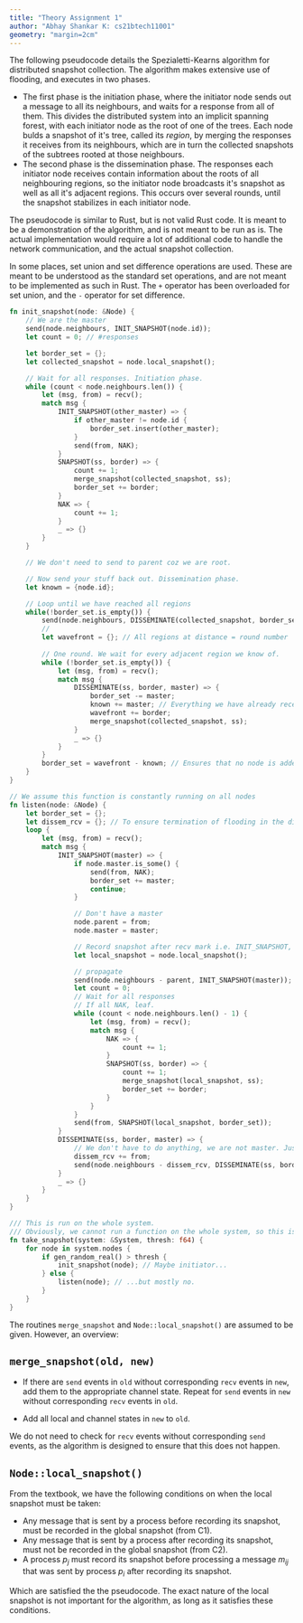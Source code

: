 ```yaml
---
title: "Theory Assignment 1"
author: "Abhay Shankar K: cs21btech11001"
geometry: "margin=2cm"
---
```


The following pseudocode details the Spezialetti-Kearns algorithm for distributed snapshot collection. The algorithm makes extensive use of flooding, and executes in two phases. 

- The first phase is the initiation phase, where the initiator node sends out a message to all its neighbours, and waits for a response from all of them. This divides the distributed system into an implicit spanning forest, with each initiator node as the root of one of the trees. Each node bulds a snapshot of it's tree, called its *region*, by merging the responses it receives from its neighbours, which are in turn the collected snapshots of the subtrees rooted at those neighbours.
- The second phase is the dissemination phase. The responses each initiator node receives contain information about the roots of all neighbouring regions, so the initiator node broadcasts it's snapshot as well as all it's adjacent regions. This occurs over several rounds, until the snapshot stabilizes in each initiator node.

The pseudocode is similar to Rust, but is not valid Rust code. It is meant to be a demonstration of the algorithm, and is not meant to be run as is. The actual implementation would require a lot of additional code to handle the network communication, and the actual snapshot collection.

In some places, set union and set difference operations are used. These are meant to be understood as the standard set operations, and are not meant to be implemented as such in Rust. The `+` operator has been overloaded for set union, and the `-` operator for set difference.

```rust
fn init_snapshot(node: &Node) {
    // We are the master
    send(node.neighbours, INIT_SNAPSHOT(node.id));
    let count = 0; // #responses

    let border_set = {};
    let collected_snapshot = node.local_snapshot();

    // Wait for all responses. Initiation phase.
    while (count < node.neighbours.len()) {
        let (msg, from) = recv();
        match msg {
            INIT_SNAPSHOT(other_master) => {
                if other_master != node.id {
                    border_set.insert(other_master);
                }
                send(from, NAK);
            }
            SNAPSHOT(ss, border) => {
                count += 1;
                merge_snapshot(collected_snapshot, ss);
                border_set += border;
            }
            NAK => {
                count += 1;
            }
            _ => {}
        }
    }

    // We don't need to send to parent coz we are root.

    // Now send your stuff back out. Dissemination phase.
    let known = {node.id};

    // Loop until we have reached all regions
    while(!border_set.is_empty()) {
        send(node.neighbours, DISSEMINATE(collected_snapshot, border_set, node.id));
        // 
        let wavefront = {}; // All regions at distance = round number
        
        // One round. We wait for every adjacent region we know of.
        while (!border_set.is_empty()) {
            let (msg, from) = recv();
            match msg {
                DISSEMINATE(ss, border, master) => {
                    border_set -= master;
                    known += master; // Everything we have already received. Note that this is not from - that may or may not be an initiator node.
                    wavefront += border; 
                    merge_snapshot(collected_snapshot, ss);
                }
                _ => {}
            }
        }
        border_set = wavefront - known; // Ensures that no node is added to border_set twice.
    }
}

// We assume this function is constantly running on all nodes
fn listen(node: &Node) {
    let border_set = {};
    let dissem_rcv = {}; // To ensure termination of flooding in the dissemination stage
    loop {
        let (msg, from) = recv();
        match msg {
            INIT_SNAPSHOT(master) => {
                if node.master.is_some() {
                    send(from, NAK);
                    border_set += master;
                    continue;
                }

                // Don't have a master
                node.parent = from;
                node.master = master;

                // Record snapshot after recv mark i.e. INIT_SNAPSHOT, but before sending more messages.
                let local_snapshot = node.local_snapshot();

                // propagate
                send(node.neighbours - parent, INIT_SNAPSHOT(master));
                let count = 0;
                // Wait for all responses
                // If all NAK, leaf.
                while (count < node.neighbours.len() - 1) {
                    let (msg, from) = recv();
                    match msg {
                        NAK => {
                            count += 1;
                        }
                        SNAPSHOT(ss, border) => {
                            count += 1;
                            merge_snapshot(local_snapshot, ss);
                            border_set += border;
                        }
                    }
                }
                send(from, SNAPSHOT(local_snapshot, border_set));
            }
            DISSEMINATE(ss, border, master) => {
                // We don't have to do anything, we are not master. Just flood.
                dissem_rcv += from;
                send(node.neighbours - dissem_rcv, DISSEMINATE(ss, border, master));
            }
            _ => {}
        }
    }
}

/// This is run on the whole system.
/// Obviously, we cannot run a function on the whole system, so this is purely a demonstration.
fn take_snapshot(system: &System, thresh: f64) {
    for node in system.nodes {
        if gen_random_real() > thresh {
            init_snapshot(node); // Maybe initiator...
        } else {
            listen(node); // ...but mostly no.
        }
    }
}
```

The routines `merge_snapshot` and `Node::local_snapshot()` are assumed to be given. However, an overview:

## `merge_snapshot(old, new)`

- If there are `send` events in `old` without corresponding `recv` events in `new`, add them to the appropriate channel state. Repeat for `send` events in `new` without corresponding `recv` events in `old`.
<!-- - Discard all `recv` events without corresponding `send` events in `old`. -->
- Add all local and channel states in `new` to `old`.

We do not need to check for `recv` events without corresponding `send` events, as the algorithm is designed to ensure that this does not happen.


## `Node::local_snapshot()`

From the textbook, we have the following conditions on when the local snapshot must be taken:

- Any message that is sent by a process before recording its snapshot, must be recorded in the global snapshot (from C1).
- Any message that is sent by a process after recording its snapshot, must not be recorded in the global snapshot (from C2).
- A process $p_j$ must record its snapshot before processing a message $m_{ij}$ that was sent by process $p_i$ after recording its snapshot.

Which are satisfied the the pseudocode. The exact nature of the local snapshot is not important for the algorithm, as long as it satisfies these conditions.